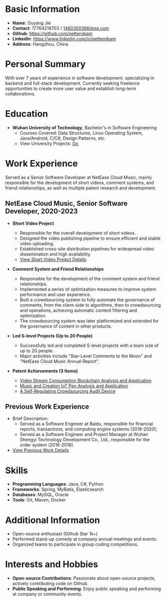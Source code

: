 # Basic Information

- **Name**: Ouyang Jie
- **Contact**: 17764218703 / 1460300366@qq.com
- **Github**: https://github.com/petterobam
- **LinkedIn**: https://www.linkedin.com/in/petterobam
- **Address**: Hangzhou, China

# Personal Summary

With over 7 years of experience in software development, specializing in backend and full-stack development. Currently seeking freelance opportunities to create more user value and establish long-term collaborations.

# Education

- **Wuhan University of Technology**, Bachelor's in Software Engineering
  - Courses Covered: Data Structures, Linux Operating System, Java/Android, C/C#, Design Patterns, etc.
  - View University Projects: [Go](UNIVERSITY-RESUME-en.md)

# Work Experience

Served as a Senior Software Developer at NetEase Cloud Music, mainly responsible for the development of short videos, comment systems, and friend relationships, as well as multiple patent research and development.

## NetEase Cloud Music, Senior Software Developer, 2020-2023

- **Short Video Project**
  - Responsible for the overall development of short videos.
  - Designed the video publishing pipeline to ensure efficient and stable video uploading.
  - Established cross-site distribution pipelines for widespread video dissemination and high availability.
  - [View Short Video Project Details](https://www.petterobam.cn/blog/2021/01/01/video-ddd-think/)

- **Comment System and Friend Relationships**
  - Responsible for the development of the comment system and friend relationships.
  - Implemented a series of optimization measures to improve system performance and user experience.
  - Built a crowdsourcing system to fully automate the governance of comments, from the client-side to algorithms, then to crowdsourcing and operations, achieving automatic content filtering and optimization.
  - The crowdsourcing system was later platformized and extended for the governance of content in other products.

- **Led S-level Projects (Up to 20 People)**
  - Successfully led and completed S-level projects with a team size of up to 20 people.
  - Major activities include "Star-Level Comments to the Moon" and "NetEase Cloud Music Annual Report".

- **Patent Achievements (3 Items)**
  - [Video Stream Consumption Blockchain Analysis and Application](https://www.petterobam.cn/blog/2021/05/24/patent/)
  - [Music and Creation IoT Pen Analysis and Application](https://www.petterobam.cn/blog/2022/10/27/patent-1/)
  - [A Self-Regulating Crowdsourcing Audit Device](https://www.petterobam.cn/blog/2022/11/28/patent-2/)

## Previous Work Experience

- Brief Description: 
  - Served as a Software Engineer at Baidu, responsible for financial reports, transactions, and computing engine systems (2018-2020); 
  - Served as a Software Engineer and Project Manager at Wuhan Shengyi Technology Development Co., Ltd., responsible for the order system (2016-2018).
- [View Previous Work Details](RESUME-P1-zh.md)

# Skills

- **Programming Languages**: Java, C#, Python
- **Frameworks**: Spring, MyBatis, Elasticsearch
- **Databases**: MySQL, Oracle
- **Tools**: Git, Maven, Docker

# Additional Information

- Open-source enthusiast (Github Star 1k+)
- Performed stand-up comedy at company annual meetings and events.
- Organized teams to participate in group coding competitions.

# Interests and Hobbies

- **Open-source Contributions**: Passionate about open-source projects, actively contributing code on Github.
- **Public Speaking and Performing**: Enjoy public speaking and performing at company or community events.
